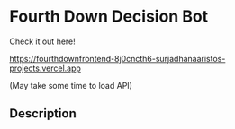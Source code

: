 # Fourth Down Decision Bot
Check it out here!

https://fourthdownfrontend-8j0cncth6-surjadhanaaristos-projects.vercel.app

(May take some time to load API)

## Description
